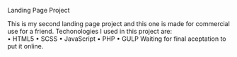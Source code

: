 Landing Page Project
</hr>
This is my second landing page project and this one is made for commercial use for a friend. Techonologies I used in this project are:
</br>
</hr>
• HTML5
• SCSS
• JavaScript
• PHP
• GULP
</hr>
Waiting for final aceptation to put it online.
